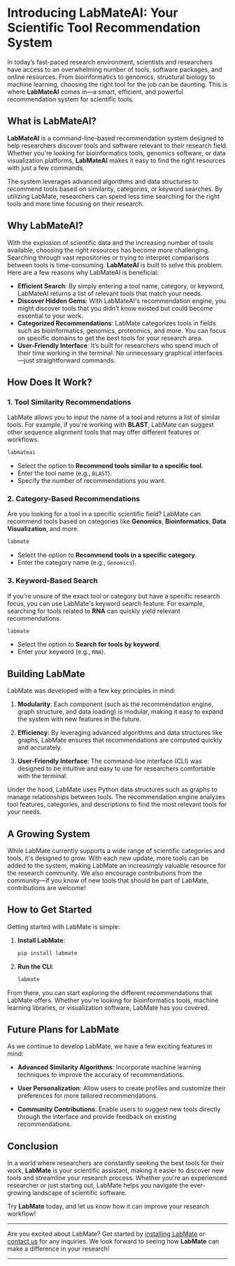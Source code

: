 # **Introducing LabMateAI: Your Scientific Tool Recommendation System**

In today’s fast-paced research environment, scientists and researchers have access to an overwhelming number of tools, software packages, and online resources. From bioinformatics to genomics, structural biology to machine learning, choosing the right tool for the job can be daunting. This is where **LabMateAI** comes in—a smart, efficient, and powerful recommendation system for scientific tools.

## What is LabMateAI?

**LabMateAI** is a command-line-based recommendation system designed to help researchers discover tools and software relevant to their research field. Whether you're looking for bioinformatics tools, genomics software, or data visualization platforms, **LabMateAI** makes it easy to find the right resources with just a few commands.

The system leverages advanced algorithms and data structures to recommend tools based on similarity, categories, or keyword searches. By utilizing LabMate, researchers can spend less time searching for the right tools and more time focusing on their research.

## Why LabMateAI?

With the explosion of scientific data and the increasing number of tools available, choosing the right resources has become more challenging. Searching through vast repositories or trying to interpret comparisons between tools is time-consuming. **LabMateAI** is built to solve this problem. Here are a few reasons why LabMateAI is beneficial:

- **Efficient Search**: By simply entering a tool name, category, or keyword, LabMateAI returns a list of relevant tools that match your needs.
- **Discover Hidden Gems**: With LabMateAI's recommendation engine, you might discover tools that you didn’t know existed but could become essential to your work.
- **Categorized Recommendations**: LabMate categorizes tools in fields such as bioinformatics, genomics, proteomics, and more. You can focus on specific domains to get the best tools for your research area.
- **User-Friendly Interface**: It’s built for researchers who spend much of their time working in the terminal. No unnecessary graphical interfaces—just straightforward commands.

## How Does It Work?

### 1. **Tool Similarity Recommendations**

LabMate allows you to input the name of a tool and returns a list of similar tools. For example, if you're working with **BLAST**, LabMate can suggest other sequence alignment tools that may offer different features or workflows.

```bash
labmateai
```

- Select the option to **Recommend tools similar to a specific tool**.
- Enter the tool name (e.g., `BLAST`).
- Specify the number of recommendations you want.

### 2. **Category-Based Recommendations**

Are you looking for a tool in a specific scientific field? LabMate can recommend tools based on categories like **Genomics**, **Bioinformatics**, **Data Visualization**, and more.

```bash
labmate
```

- Select the option to **Recommend tools in a specific category**.
- Enter the category name (e.g., `Genomics`).

### 3. **Keyword-Based Search**

If you're unsure of the exact tool or category but have a specific research focus, you can use LabMate's keyword search feature. For example, searching for tools related to **RNA** can quickly yield relevant recommendations.

```bash
labmate
```

- Select the option to **Search for tools by keyword**.
- Enter your keyword (e.g., `RNA`).

## Building LabMate

LabMate was developed with a few key principles in mind:

1. **Modularity**: Each component (such as the recommendation engine, graph structure, and data loading) is modular, making it easy to expand the system with new features in the future.

2. **Efficiency**: By leveraging advanced algorithms and data structures like graphs, LabMate ensures that recommendations are computed quickly and accurately.

3. **User-Friendly Interface**: The command-line interface (CLI) was designed to be intuitive and easy to use for researchers comfortable with the terminal.

Under the hood, LabMate uses Python data structures such as graphs to manage relationships between tools. The recommendation engine analyzes tool features, categories, and descriptions to find the most relevant tools for your needs.

## A Growing System

While LabMate currently supports a wide range of scientific categories and tools, it's designed to grow. With each new update, more tools can be added to the system, making LabMate an increasingly valuable resource for the research community. We also encourage contributions from the community—if you know of new tools that should be part of LabMate, contributions are welcome!

## How to Get Started

Getting started with LabMate is simple:

1. **Install LabMate**:

   ```bash
   pip install labmate
   ```

2. **Run the CLI**:

   ```bash
   labmate
   ```

From there, you can start exploring the different recommendations that LabMate offers. Whether you're looking for bioinformatics tools, machine learning libraries, or visualization software, LabMate has you covered.

## Future Plans for LabMate

As we continue to develop LabMate, we have a few exciting features in mind:

- **Advanced Similarity Algorithms**: Incorporate machine learning techniques to improve the accuracy of recommendations.

- **User Personalization**: Allow users to create profiles and customize their preferences for more tailored recommendations.

- **Community Contributions**: Enable users to suggest new tools directly through the interface and provide feedback on existing recommendations.

## Conclusion

In a world where researchers are constantly seeking the best tools for their work, **LabMate** is your scientific assistant, making it easier to discover new tools and streamline your research process. Whether you're an experienced researcher or just starting out, LabMate helps you navigate the ever-growing landscape of scientific software.

Try **LabMate** today, and let us know how it can improve your research workflow!

---

Are you excited about LabMate? Get started by [installing LabMate](https://github.com/RLTree/LabMateAI) or [contact us](mailto:tnoblin@health.ucsd.edu) for any inquiries. We look forward to seeing how **LabMate** can make a difference in your research!

---
